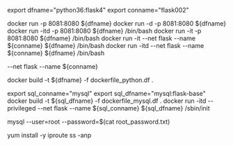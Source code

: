 

export dfname="python36:flask4"
export conname="flask002"

docker run -p 8081:8080 ${dfname}
docker run -d -p 8081:8080 ${dfname}
docker run -itd -p 8081:8080 ${dfname} /bin/bash
docker run -it -p 8081:8080 ${dfname} /bin/bash
docker run -it --net flask --name ${conname} ${dfname} /bin/bash
docker run -itd --net flask --name ${conname} ${dfname} /bin/bash

 --net flask --name ${conname} 

docker build -t ${dfname} -f dockerfile_python.df .


export sql_conname="mysql"
export sql_dfname="mysql:flask-base"
docker build -t ${sql_dfname} -f dockerfile_mysql.df .
docker run -itd --privileged --net flask --name ${sql_conname} ${sql_dfname} /sbin/init





mysql --user=root --password=$(cat root_password.txt)

 yum install -y iproute
 ss -anp

